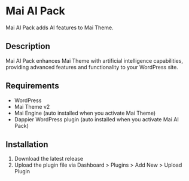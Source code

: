 # Mai AI Pack

Mai AI Pack adds AI features to Mai Theme.

## Description

Mai AI Pack enhances Mai Theme with artificial intelligence capabilities, providing advanced features and functionality to your WordPress site.

## Requirements

- WordPress
- Mai Theme v2
- Mai Engine (auto installed when you activate Mai Theme)
- Dappier WordPress plugin (auto installed when you activate Mai AI Pack)

## Installation

1. Download the latest release
2. Upload the plugin file via Dashboard > Plugins > Add New > Upload Plugin